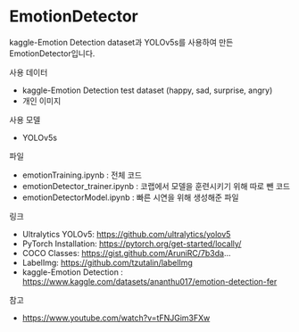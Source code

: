 # EmotionDetector
kaggle-Emotion Detection dataset과 YOLOv5s를 사용하여 만든 EmotionDetector입니다.

사용 데이터
- kaggle-Emotion Detection test dataset (happy, sad, surprise, angry)
- 개인 이미지

사용 모델
- YOLOv5s

파일
- emotionTraining.ipynb : 전체 코드
- emotionDetector_trainer.ipynb : 코랩에서 모델을 훈련시키기 위해 따로 뺀 코드
- emotionDetectorModel.ipynb : 빠른 시연을 위해 생성해준 파일

링크
- Ultralytics YOLOv5: https://github.com/ultralytics/yolov5
- PyTorch Installation: https://pytorch.org/get-started/locally/
- COCO Classes: https://gist.github.com/AruniRC/7b3da...
- LabelImg: https://github.com/tzutalin/labelImg
- kaggle-Emotion Detection : https://www.kaggle.com/datasets/ananthu017/emotion-detection-fer

참고
- https://www.youtube.com/watch?v=tFNJGim3FXw
